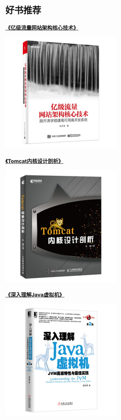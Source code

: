 # 好书推荐
### [《亿级流量网站架构核心技术》](http://www.iteye.com/blogs/subjects/as-core)
![kaitao](images/kaitao.jpg)
### [《Tomcat内核设计剖析》](https://github.com/sea-boat/my-tomcat-book)
![tomcat](images/tomcat.jpg)
### [《深入理解Java虚拟机》](https://read.douban.com/reader/ebook/15233695/)
![jvm](images/jvm.jpg)